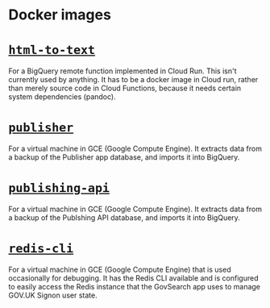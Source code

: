 # Docker images

# [`html-to-text`][html-to-text]

For a BigQuery remote function implemented in Cloud Run.  This isn't currently
used by anything.  It has to be a docker image in Cloud run, rather than merely
source code in Cloud Functions, because it needs certain system dependencies
(pandoc).

# [`publisher`][publisher]

For a virtual machine in GCE (Google Compute Engine).  It extracts data from a
backup of the Publisher app database, and imports it into BigQuery.

# [`publishing-api`][publishing-api]

For a virtual machine in GCE (Google Compute Engine).  It extracts data from a
backup of the Publshing API database, and imports it into BigQuery.

# [`redis-cli`][redis-cli]

For a virtual machine in GCE (Google Compute Engine) that is used occasionally
for debugging. It has the Redis CLI available and is configured to easily access
the Redis instance that the GovSearch app uses to manage GOV.UK Signon user
state.

[html-to-text]: ./html-to-text
[publisher]: ./publisher
[publishing-api]: ./publisher-api
[redis-cli]: ./redis-cli
